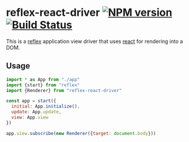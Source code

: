# reflex-react-driver [![NPM version][npm-image]][npm-url] [![Build Status][travis-image]][travis-url]

This is a [reflex][] application view driver that uses [react][] for rendering into a DOM.

## Usage

```js
import * as App from "./app"
import {start} from "reflex"
import {Renderer} from "reflex-react-driver"

const app = start({
  initial: App.initialize(),
  update: App.update,
  view: App.view
})

app.view.subscribe(new Renderer({target: document.body}))
```

[reflex]:https://github.com/Gozala/reflex
[react]:http://facebook.github.io/react/

[npm-url]: https://npmjs.org/package/reflex-react-driver
[npm-image]: https://img.shields.io/npm/v/reflex-react-driver.svg?style=flat

[travis-url]: https://travis-ci.org/Gozala/reflex-react-driver
[travis-image]: https://img.shields.io/travis/Gozala/reflex-react-driver.svg?style=flat
